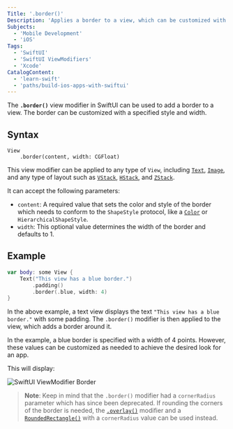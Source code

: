 ```yaml
---
Title: '.border()'
Description: 'Applies a border to a view, which can be customized with a specified style and width.'
Subjects:
  - 'Mobile Development'
  - 'iOS'
Tags:
  - 'SwiftUI'
  - 'SwiftUI ViewModifiers'
  - 'Xcode'
CatalogContent:
  - 'learn-swift'
  - 'paths/build-ios-apps-with-swiftui'
---
```


The **`.border()`** view modifier in SwiftUI can be used to add a border to a view. The border can be customized with a specified style and width.

## Syntax

```pseudo
View
    .border(content, width: CGFloat)
```

This view modifier can be applied to any type of `View`, including [`Text`](https://www.codecademy.com/resources/docs/swiftui/views/text), [`Image`](https://www.codecademy.com/resources/docs/swiftui/views/image), and any type of layout such as [`VStack`](https://www.codecademy.com/resources/docs/swiftui/views/vstack), [`HStack`](https://www.codecademy.com/resources/docs/swiftui/views/hstack), and [`ZStack`](https://www.codecademy.com/resources/docs/swiftui/views/zstack).

It can accept the following parameters:

- `content`: A required value that sets the color and style of the border which needs to conform to the `ShapeStyle` protocol, like a [`Color`](https://www.codecademy.com/resources/docs/swiftui/views/color) or `HierarchicalShapeStyle`.
- `width`: This optional value determines the width of the border and defaults to 1.

## Example

```swift
var body: some View {
    Text("This view has a blue border.")
        .padding()
        .border(.blue, width: 4)
}
```

In the above example, a text view displays the text `"This view has a blue border."` with some padding. The `.border()` modifier is then applied to the view, which adds a border around it.

In the example, a blue border is specified with a width of 4 points. However, these values can be customized as needed to achieve the desired look for an app.

This will display:

![SwiftUI ViewModifier Border](https://raw.githubusercontent.com/Codecademy/docs/main/media/swiftui-viewmodifier-border.png)

> **Note**: Keep in mind that the `.border()` modifier had a `cornerRadius` parameter which has since been deprecated. If rounding the corners of the border is needed, the [`.overlay()`](https://www.codecademy.com/resources/docs/swiftui/viewmodifier/overlay) modifier and a [`RoundedRectangle()`](https://www.codecademy.com/resources/docs/swiftui/views/roundedrectangle) with a `cornerRadius` value can be used instead.
